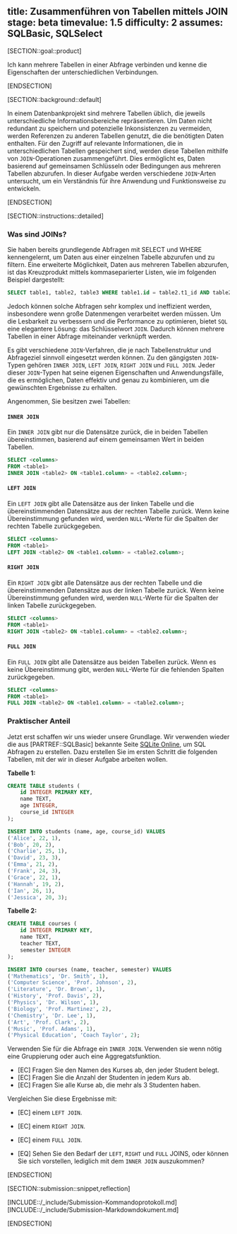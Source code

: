 title: Zusammenführen von Tabellen mittels JOIN
stage: beta
timevalue: 1.5
difficulty: 2
assumes: SQLBasic, SQLSelect
---

[SECTION::goal::product]

Ich kann mehrere Tabellen in einer Abfrage verbinden und kenne die Eigenschaften der unterschiedlichen Verbindungen.

[ENDSECTION]

[SECTION::background::default]

In einem Datenbankprojekt sind mehrere Tabellen üblich, die jeweils unterschiedliche
Informationsbereiche repräsentieren. Um Daten nicht redundant zu speichern und potenzielle
Inkonsistenzen zu vermeiden, werden Referenzen zu anderen Tabellen genutzt, die die benötigten Daten
enthalten. Für den Zugriff auf relevante Informationen, die in unterschiedlichen Tabellen gespeichert
sind, werden diese Tabellen mithilfe von `JOIN`-Operationen zusammengeführt. Dies ermöglicht es, Daten
basierend auf gemeinsamen Schlüsseln oder Bedingungen aus mehreren Tabellen abzurufen. In dieser
Aufgabe werden verschiedene `JOIN`-Arten untersucht, um ein Verständnis für ihre Anwendung und
Funktionsweise zu entwickeln.

[ENDSECTION]

[SECTION::instructions::detailed]

### Was sind JOINs?

Sie haben bereits grundlegende Abfragen mit SELECT und WHERE kennengelernt, um Daten aus einer
einzelnen Tabelle abzurufen und zu filtern. Eine erweiterte Möglichkeit, Daten aus mehreren Tabellen
abzurufen, ist das Kreuzprodukt mittels kommaseparierter Listen, wie im folgenden Beispiel dargestellt:

```sql
SELECT table1, table2, table3 WHERE table1.id = table2.t1_id AND table2.id = table3.t2_id;
```

Jedoch können solche Abfragen sehr komplex und ineffizient werden, insbesondere wenn große Datenmengen
verarbeitet werden müssen. Um die Lesbarkeit zu verbessern und die Performance zu optimieren, bietet
`SQL` eine elegantere Lösung: das Schlüsselwort `JOIN`. Dadurch können mehrere Tabellen in einer Abfrage
miteinander verknüpft werden.

Es gibt verschiedene `JOIN`-Verfahren, die je nach Tabellenstruktur und Abfrageziel sinnvoll eingesetzt
werden können. Zu den gängigsten `JOIN`-Typen gehören `INNER JOIN`, `LEFT JOIN`, `RIGHT JOIN` und `FULL JOIN`.
Jeder dieser `JOIN`-Typen hat seine eigenen Eigenschaften und Anwendungsfälle, die es ermöglichen,
Daten effektiv und genau zu kombinieren, um die gewünschten Ergebnisse zu erhalten.

Angenommen, Sie besitzen zwei Tabellen:

#### `INNER JOIN`

Ein `INNER JOIN` gibt nur die Datensätze zurück, die in beiden Tabellen übereinstimmen, basierend auf
einem gemeinsamen Wert in beiden Tabellen.

```sql
SELECT <columns>
FROM <table1>
INNER JOIN <table2> ON <table1.column> = <table2.column>;
```

#### `LEFT JOIN`

Ein `LEFT JOIN` gibt alle Datensätze aus der linken Tabelle und die übereinstimmenden Datensätze aus
der rechten Tabelle zurück. Wenn keine Übereinstimmung gefunden wird, werden `NULL`-Werte für die
Spalten der rechten Tabelle zurückgegeben.

```sql
SELECT <columns>
FROM <table1>
LEFT JOIN <table2> ON <table1.column> = <table2.column>;
```

#### `RIGHT JOIN`

Ein `RIGHT JOIN` gibt alle Datensätze aus der rechten Tabelle und die übereinstimmenden Datensätze aus
der linken Tabelle zurück. Wenn keine Übereinstimmung gefunden wird, werden `NULL`-Werte für die Spalten
der linken Tabelle zurückgegeben.

```sql
SELECT <columns>
FROM <table1>
RIGHT JOIN <table2> ON <table1.column> = <table2.column>;
```

#### `FULL JOIN`

Ein `FULL JOIN` gibt alle Datensätze aus beiden Tabellen zurück. Wenn es keine Übereinstimmung gibt,
werden `NULL`-Werte für die fehlenden Spalten zurückgegeben.

```sql
SELECT <columns>
FROM <table1>
FULL JOIN <table2> ON <table1.column> = <table2.column>;
```

### Praktischer Anteil

Jetzt erst schaffen wir uns wieder unsere Grundlage. Wir verwenden wieder die aus [PARTREF::SQLBasic]
bekannte Seite [SQLite Online](https://sqliteonline.com), um SQL Abfragen zu erstellen. Dazu erstellen Sie im ersten Schritt die folgenden Tabellen, mit der wir in dieser Aufgabe arbeiten wollen.

**Tabelle 1:**

```sql
CREATE TABLE students (
    id INTEGER PRIMARY KEY,
    name TEXT,
    age INTEGER,
    course_id INTEGER
);

INSERT INTO students (name, age, course_id) VALUES
('Alice', 22, 1),
('Bob', 20, 2),
('Charlie', 25, 1),
('David', 23, 3),
('Emma', 21, 2),
('Frank', 24, 3),
('Grace', 22, 1),
('Hannah', 19, 2),
('Ian', 26, 1),
('Jessica', 20, 3);
```

**Tabelle 2:**

```sql
CREATE TABLE courses (
    id INTEGER PRIMARY KEY,
    name TEXT,
    teacher TEXT,
    semester INTEGER
);

INSERT INTO courses (name, teacher, semester) VALUES
('Mathematics', 'Dr. Smith', 1),
('Computer Science', 'Prof. Johnson', 2),
('Literature', 'Dr. Brown', 1),
('History', 'Prof. Davis', 2),
('Physics', 'Dr. Wilson', 1),
('Biology', 'Prof. Martinez', 2),
('Chemistry', 'Dr. Lee', 1),
('Art', 'Prof. Clark', 2),
('Music', 'Prof. Adams', 1),
('Physical Education', 'Coach Taylor', 2);
```

Verwenden Sie für die Abfrage ein `INNER JOIN`. Verwenden sie wenn nötig eine Gruppierung oder auch eine
Aggregatsfunktion.

- [EC] Fragen Sie den Namen des Kurses ab, den jeder Student belegt.
- [EC] Fragen Sie die Anzahl der Studenten in jedem Kurs ab.
- [EC] Fragen Sie alle Kurse ab, die mehr als 3 Studenten haben.

Vergleichen Sie diese Ergebnisse mit:

- [EC] einem `LEFT JOIN`.
- [EC] einem `RIGHT JOIN`.
- [EC] einem `FULL JOIN`.

- [EQ] Sehen Sie den Bedarf der `LEFT`, `RIGHT` und `FULL` JOINS, oder können Sie sich vorstellen, lediglich mit dem `INNER JOIN` auszukommen?

[ENDSECTION]

[SECTION::submission::snippet,reflection]

[INCLUDE::/_include/Submission-Kommandoprotokoll.md]
[INCLUDE::/_include/Submission-Markdowndokument.md]

[ENDSECTION]
